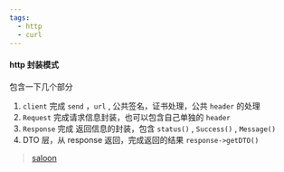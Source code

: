 ```yaml
---
tags:
  - http
  - curl
---
```

#### http 封装模式

包含一下几个部分

1. `client`   完成 `send` ，`url` , 公共签名，证书处理，公共 `header` 的处理
2. `Request` 完成请求信息封装，也可以包含自己单独的 `header`
3. `Response` 完成 返回信息的封装，包含 `status()` , `Success()` , `Message()`
4. DTO 层，从 response 返回，完成返回的结果 `response->getDTO()`

> [saloon](https://github.com/saloonphp/saloon)